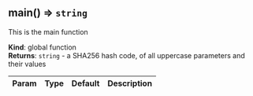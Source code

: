 <a name="main"></a>

## main() ⇒ <code>string</code>
This is the main function

**Kind**: global function  
**Returns**: <code>string</code> - a SHA256 hash code, of all uppercase parameters and their values

| Param | Type | Default | Description |
| --- | --- | --- | --- |

